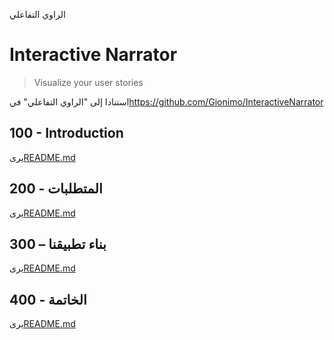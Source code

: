 الراوي التفاعلي

# Interactive Narrator

> Visualize your user stories

استنادا إلى "الراوي التفاعلي" في<https://github.com/Gionimo/InteractiveNarrator>

## 100 - Introduction

يرى[README.md](./100/README.md)

## 200 - المتطلبات

يرى[README.md](./200/README.md)

## 300 – بناء تطبيقنا

يرى[README.md](./300/README.md)

## 400 - الخاتمة

يرى[README.md](./400/README.md)
